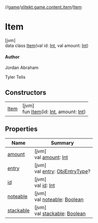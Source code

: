 //[game](../../../index.md)/[xlitekt.game.content.item](../index.md)/[Item](index.md)

# Item

[jvm]\
data class [Item](index.md)(val id: [Int](https://kotlinlang.org/api/latest/jvm/stdlib/kotlin/-int/index.html), val amount: [Int](https://kotlinlang.org/api/latest/jvm/stdlib/kotlin/-int/index.html))

#### Author

Jordan Abraham

Tyler Telis

## Constructors

| | |
|---|---|
| [Item](-item.md) | [jvm]<br>fun [Item](-item.md)(id: [Int](https://kotlinlang.org/api/latest/jvm/stdlib/kotlin/-int/index.html), amount: [Int](https://kotlinlang.org/api/latest/jvm/stdlib/kotlin/-int/index.html)) |

## Properties

| Name | Summary |
|---|---|
| [amount](amount.md) | [jvm]<br>val [amount](amount.md): [Int](https://kotlinlang.org/api/latest/jvm/stdlib/kotlin/-int/index.html) |
| [entry](entry.md) | [jvm]<br>val [entry](entry.md): [ObjEntryType](../../../../cache/cache/xlitekt.cache.provider.config.obj/-obj-entry-type/index.md)? |
| [id](id.md) | [jvm]<br>val [id](id.md): [Int](https://kotlinlang.org/api/latest/jvm/stdlib/kotlin/-int/index.html) |
| [noteable](noteable.md) | [jvm]<br>val [noteable](noteable.md): [Boolean](https://kotlinlang.org/api/latest/jvm/stdlib/kotlin/-boolean/index.html) |
| [stackable](stackable.md) | [jvm]<br>val [stackable](stackable.md): [Boolean](https://kotlinlang.org/api/latest/jvm/stdlib/kotlin/-boolean/index.html) |

